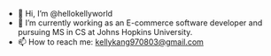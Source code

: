 - 👋 Hi, I’m @hellokellyworld
- 🌱 I’m currently working as an E-commerce software developer and pursuing MS in CS at Johns Hopkins University.
- 📫 How to reach me: kellykang970803@gmail.com

<!---
hellokellyworld/hellokellyworld is a ✨ special ✨ repository because its `README.md` (this file) appears on your GitHub profile.
You can click the Preview link to take a look at your changes.
--->
